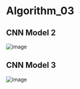 # Algorithm_03

## CNN Model 2
![image](https://user-images.githubusercontent.com/72108717/173587869-5200b670-3ed4-4ad7-afde-e65d91ecd361.png)

## CNN Model 3
![image](https://user-images.githubusercontent.com/72108717/173585516-98fe2613-1903-4c1b-b9e6-82545fab54f0.png)
